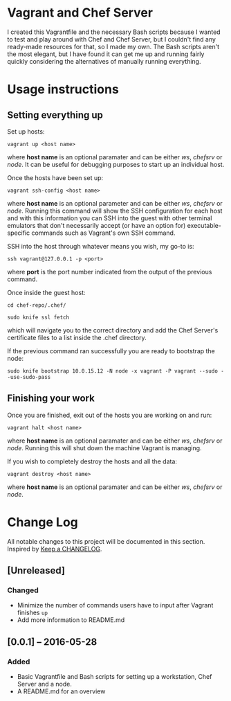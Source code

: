 # Vagrant and Chef Server
I created this Vagrantfile and the necessary Bash scripts because I wanted to test and play around with Chef and Chef Server, but I couldn't find any ready-made resources for that, so I made my own. The Bash scripts aren't the most elegant, but I have found it can get me up and running fairly quickly considering the alternatives of manually running everything.

# Usage instructions
## Setting everything up
Set up hosts:

`vagrant up <host name>`

where **host name** is an optional paramater and can be either *ws*, *chefsrv* or *node*. It can be useful for debugging purposes to start up an individual host.

Once the hosts have been set up:

`vagrant ssh-config <host name>`

where **host name** is an optional parameter and can be either *ws*, *chefsrv* or *node*. Running this command will show the SSH configuration for each host and with this information you can SSH into the guest with other terminal emulators that don't necessarily accept (or have an option for) executable-specific commands such as Vagrant's own SSH command.

SSH into the host through whatever means you wish, my go-to is:

`ssh vagrant@127.0.0.1 -p <port>`

where **port** is the port number indicated from the output of the previous command.

Once inside the guest host:

`cd chef-repo/.chef/`

`sudo knife ssl fetch`

which will navigate you to the correct directory and add the Chef Server's certificate files to a list inside the .chef directory.

If the previous command ran successfully you are ready to bootstrap the node:

`sudo knife bootstrap 10.0.15.12 -N node -x vagrant -P vagrant --sudo --use-sudo-pass`

## Finishing your work
Once you are finished, exit out of the hosts you are working on and run:

`vagrant halt <host name>`

where **host name** is an optional paramater and can be either *ws*, *chefsrv* or *node*. Running this will shut down the machine Vagrant is managing.

If you wish to completely destroy the hosts and all the data:

`vagrant destroy <host name>`

where **host name** is an optional paramater and can be either *ws*, *chefsrv* or *node*.

# Change Log
All notable changes to this project will be documented in this section. Inspired by [Keep a CHANGELOG](http://keepachangelog.com/).

## [Unreleased]
### Changed
- Minimize the number of commands users have to input after Vagrant finishes `up`
- Add more information to README.md

## [0.0.1] – 2016-05-28
### Added
- Basic Vagrantfile and Bash scripts for setting up a workstation, Chef Server and a node.
- A README.md for an overview